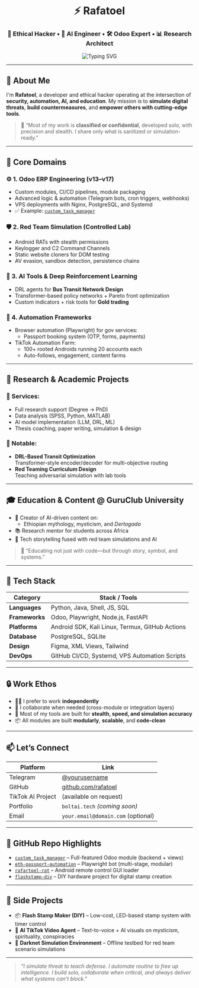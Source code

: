 <h1 align="center">⚡ Rafatoel</h1>
<h3 align="center">🔧 Ethical Hacker • 🧠 AI Engineer • 🛠 Odoo Expert • 📊 Research Architect</h3>

<p align="center">
  <img src="https://readme-typing-svg.demolab.com?font=Fira+Code&weight=700&size=18&duration=2000&pause=500&center=true&vCenter=true&width=435&lines=Simulation+Engineer;Automation+Tool+Builder;Deep+Learning+Strategist;Malware+Analyst+%26+Hacker;Academic+Researcher+%7C+GuruClub+Mentor" alt="Typing SVG" />
</p>

---

## 🧭 About Me

I'm **Rafatoel**, a developer and ethical hacker operating at the intersection of **security, automation, AI, and education**. My mission is to **simulate digital threats**, **build countermeasures**, and **empower others with cutting-edge tools**.

> 💬 “Most of my work is **classified or confidential**, developed solo, with precision and stealth. I share only what is sanitized or simulation-ready.”

---

## 🚀 Core Domains

### ⚙️ 1. Odoo ERP Engineering (v13–v17)
- Custom modules, CI/CD pipelines, module packaging
- Advanced logic & automation (Telegram bots, cron triggers, webhooks)
- VPS deployments with Nginx, PostgreSQL, and Systemd
- ✅ Example: [`custom_task_manager`](https://github.com/rafatoel/custom_task_manager)

### 🛡️ 2. Red Team Simulation (Controlled Lab)
- Android RATs with stealth permissions
- Keylogger and C2 Command Channels
- Static website cloners for DOM testing
- AV evasion, sandbox detection, persistence chains

### 🧠 3. AI Tools & Deep Reinforcement Learning
- DRL agents for **Bus Transit Network Design**
- Transformer-based policy networks + Pareto front optimization
- Custom indicators + risk tools for **Gold trading**

### 🤖 4. Automation Frameworks
- Browser automation (Playwright) for gov services:
  - Passport booking system (OTP, forms, payments)
- TikTok Automation Farm:
  - 100+ rooted Androids running 20 accounts each
  - Auto-follows, engagement, content farms

---

## 🧪 Research & Academic Projects

### 📘 Services:
- Full research support (Degree → PhD)
- Data analysis (SPSS, Python, MATLAB)
- AI model implementation (LLM, DRL, ML)
- Thesis coaching, paper writing, simulation & design

### 🧠 Notable:
- **DRL-Based Transit Optimization**  
  Transformer-style encoder/decoder for multi-objective routing
- **Red Teaming Curriculum Design**  
  Teaching adversarial simulation with lab tools

---

## 🎓 Education & Content @ GuruClub University

- 🎥 Creator of AI-driven content on:
  - Ethiopian mythology, mysticism, and *Dertogada*
- 📚 Research mentor for students across Africa
- 🎤 Tech storytelling fused with red team simulations and AI

> 🧩 “Educating not just with code—but through story, symbol, and systems.”

---

## 🧰 Tech Stack

| Category      | Stack / Tools |
|---------------|----------------|
| **Languages** | Python, Java, Shell, JS, SQL |
| **Frameworks**| Odoo, Playwright, Node.js, FastAPI |
| **Platforms** | Android SDK, Kali Linux, Termux, GitHub Actions |
| **Database**  | PostgreSQL, SQLite |
| **Design**    | Figma, XML Views, Tailwind |
| **DevOps**    | GitHub CI/CD, Systemd, VPS Automation Scripts |

---

## 🔒 Work Ethos

- 🧑‍💻 I prefer to work **independently**
- 🤝 I collaborate when needed (cross-module or integration layers)
- 🧬 Most of my tools are built for **stealth, speed, and simulation accuracy**
- 📦 All modules are built **modularly**, **scalable**, and **code-clean**

---

## 📫 Let’s Connect

| Platform     | Link |
|--------------|------|
| Telegram     | [@yourusername](https://t.me/yourusername) |
| GitHub       | [github.com/rafatoel](https://github.com/rafatoel) |
| TikTok AI Project | (available on request) |
| Portfolio    | `boltai.tech` *(coming soon)* |
| Email        | `your.email@domain.com` (optional) |

---

## 📁 GitHub Repo Highlights

- [`custom_task_manager`](https://github.com/rafatoel/custom_task_manager) – Full-featured Odoo module (backend + views)
- [`eth-passport-automation`](https://github.com/rafatoel/passport-bot) – Playwright bot (multi-stage, modular)
- [`rafartoel-rat`](https://github.com/rafatoel/rafartoel-rat) – Android remote control GUI loader
- [`flashstamp-diy`](https://github.com/rafatoel/flashstamp-diy) – DIY hardware project for digital stamp creation

---

## 🧩 Side Projects

- 📦 **Flash Stamp Maker (DIY)** – Low-cost, LED-based stamp system with timer control  
- 🧬 **AI TikTok Video Agent** – Text-to-voice + AI visuals on mysticism, spirituality, conspiracies  
- 🧠 **Darknet Simulation Environment** – Offline testbed for red team scenario simulations

---

> _"I simulate threat to teach defense. I automate routine to free up intelligence. I build solo, collaborate when critical, and always deliver what systems can’t block."_

